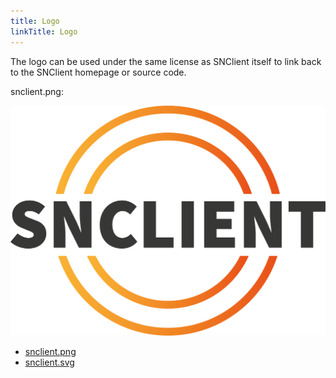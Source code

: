 ```yaml
---
title: Logo
linkTitle: Logo
---
```


The logo can be used under the same license as SNClient itself to link back to
the SNClient homepage or source code.

snclient.png:

[![SNClient Logo](snclient.png "SNClient Logo")](snclient.png)

- [snclient.png](snclient.png)
- [snclient.svg](snclient.svg)
